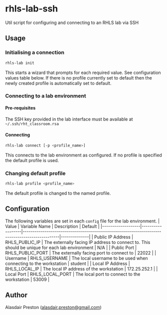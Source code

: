 # rhls-lab-ssh
Util script for configuring and connecting to an RHLS lab via SSH

## Usage

### Initialising a connection
```sh
rhls-lab init
```
This starts a wizard that prompts for each required value. See configuration values table below. If there is no profile
currently set to default then the newly created profile is automatically set to default.

### Connecting to a lab environment

#### Pre-requisites
The SSH key provided in the lab interface must be available at `~/.ssh/rht_classroom.rsa`

#### Connecting
```sh
rhls-lab connect [-p <profile_name>]
```
This connects to the lab environment as configured. If no profile is specified the default profile is used.

### Changing default profile
```sh
rhls-lab profile <profile_name>
```
The default profile is changed to the named profile.

## Configuration

The following variables are set in each `config` file for the lab environment.
| Value             | Variable Name    | Description                                                                                    | Default      |
|-------------------|------------------|------------------------------------------------------------------------------------------------|--------------|
| Public IP Address | RHLS_PUBLIC_IP   | The externally facing IP address to connect to. This should be unique for each lab environment | N/A          |
| Public Port       | RHLS_PUBLIC_PORT | The externally facing port to connect to                                                       | 22022        |
| Username          | RHLS_USERNAME    | The local username to be used when connecting to the workstation                               | student      |
| Local IP Address  | RHLS_LOCAL_IP    | The local IP address of the workstation                                                        | 172.25.252.1 |
| Local Port        | RHLS_LOCAL_PORT  | The local port to connect to the workstation                                                   | 53009        |

## Author
Alasdair Preston (alasdair.preston@gmail.com)